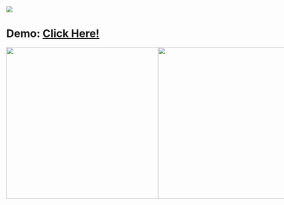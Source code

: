 <img src="https://raw.githubusercontent.com/Santibrito/AmazingEvents_Vanilla/main/assets/img/LogoAmazingEvents.png" style="display:flex;margin:auto;justify-content: center;">


<h1>Demo: <a href="https://santibrito.github.io/AmazingEvents_Vanilla/">Click Here!</h1>


<div style="display:flex">
<img src="https://i.ibb.co/FwHnsjQ/screencapture-127-0-0-1-5500-index-html-2022-09-27-10-50-32.png" width="400">
<img src="https://i.ibb.co/FwHnsjQ/screencapture-127-0-0-1-5500-index-html-2022-09-27-10-50-32.png" width="400">
  </div>
